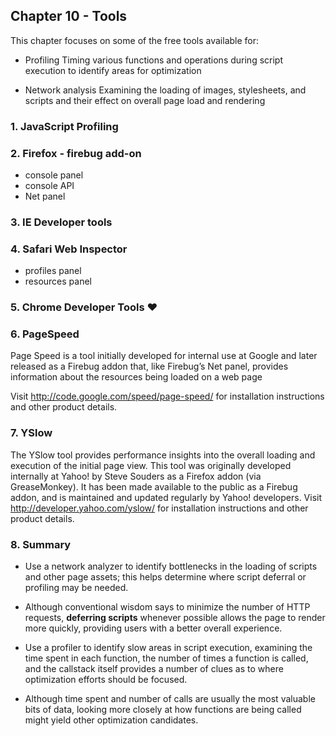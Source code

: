 ## Chapter 10 - Tools

This chapter focuses on some of the free tools available for:

- Profiling
  Timing various functions and operations during script execution to identify areas for optimization

- Network analysis
  Examining the loading of images, stylesheets, and scripts and their effect on overall page load and rendering

### 1. JavaScript Profiling

### 2. Firefox - firebug add-on

- console panel
- console API
- Net panel

### 3. IE Developer tools

### 4. Safari Web Inspector

- profiles panel
- resources panel

### 5. Chrome Developer Tools ❤️

### 6. PageSpeed

Page Speed is a tool initially developed for internal use at Google and later released as a Firebug addon that, like Firebug’s Net panel, provides information about the resources being loaded on a web page

Visit http://code.google.com/speed/page-speed/ for installation instructions and other product details.

### 7. YSlow

The YSlow tool provides performance insights into the overall loading and execution of the initial page view. This tool was originally developed internally at Yahoo! by Steve Souders as a Firefox addon (via GreaseMonkey). It has been made available to the public as a Firebug addon, and is maintained and updated regularly by Yahoo! developers. Visit http://developer.yahoo.com/yslow/ for installation instructions and other product details.

### 8. Summary

- Use a network analyzer to identify bottlenecks in the loading of scripts and other page assets; this helps determine where script deferral or profiling may be needed.

- Although conventional wisdom says to minimize the number of HTTP requests, **deferring scripts** whenever possible allows the page to render more quickly, providing users with a better overall experience.

- Use a profiler to identify slow areas in script execution, examining the time spent in each function, the number of times a function is called, and the callstack itself provides a number of clues as to where optimization efforts should be focused.

- Although time spent and number of calls are usually the most valuable bits of data, looking more closely at how functions are being called might yield other optimization candidates.
